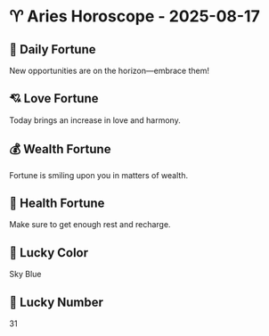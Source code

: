 # ♈ Aries Horoscope - 2025-08-17

## 🎯 Daily Fortune

New opportunities are on the horizon—embrace them!

## 💘 Love Fortune

Today brings an increase in love and harmony.

## 💰 Wealth Fortune

Fortune is smiling upon you in matters of wealth.

## 🌱 Health Fortune

Make sure to get enough rest and recharge.

## 🎨 Lucky Color

Sky Blue

## 🔢 Lucky Number

31
